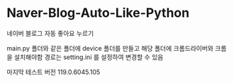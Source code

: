 # Naver-Blog-Auto-Like-Python
네이버 블로그 자동 좋아요 누르기

main.py 폴더와 같은 폴더에 device 폴더를 만들고 해당 폴더에 
크롬드라이버와 크롬을 설치해야함
경로는 setting.ini 를 설정하여 변경할 수 있음

마지막 테스트 버전
119.0.6045.105


